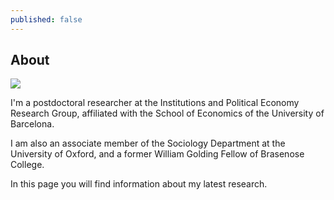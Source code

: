 ```yaml
---
published: false
---
```

## About

![]({{site.baseurl}}/_posts/paulo_bw.jpg)

I'm a postdoctoral researcher at the Institutions and Political Economy Research Group, affiliated with the School of Economics of the University of Barcelona.

I am also an associate member of the Sociology Department at the University of Oxford, and a former William Golding Fellow of Brasenose College.

In this page you will find information about my latest research.
